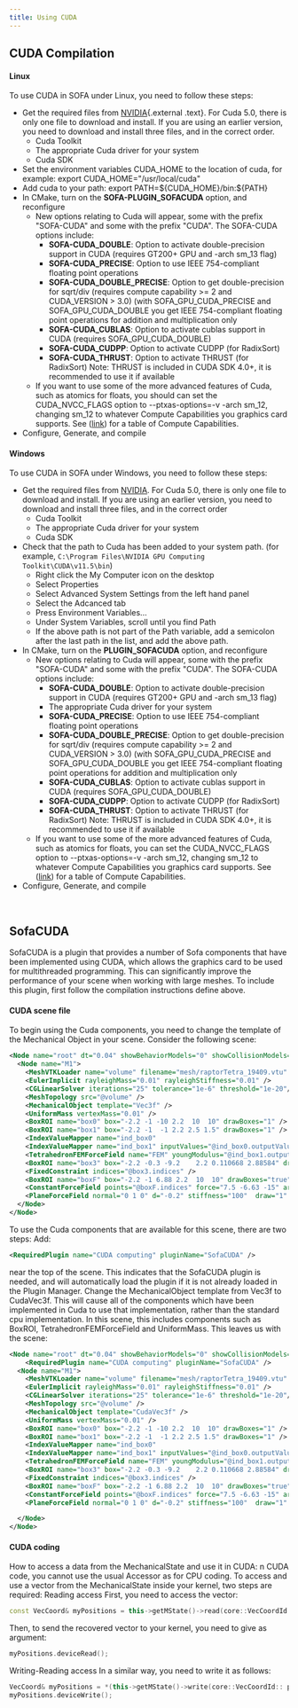 ```yaml
---
title: Using CUDA
---
```


CUDA Compilation
----------------

#### Linux

To use CUDA in SOFA under Linux, you need to follow these steps:

-   Get the required files from
    [NVIDIA](https://developer.nvidia.com/cuda-downloads "http://www.nvidia.com/content/cuda/cuda-downloads.html"){.external
    .text}. For Cuda 5.0, there is only one file to download
    and install. If you are using an earlier version, you need to
    download and install three files, and in the correct order.
    -   Cuda Toolkit
    -   The appropriate Cuda driver for your system
    -   Cuda SDK
-   Set the environment variables CUDA\_HOME to the location of cuda,
    for example: export CUDA\_HOME="/usr/local/cuda"
-   Add cuda to your path: export PATH=\${CUDA\_HOME}/bin:\${PATH}
-   In CMake, turn on the **SOFA-PLUGIN\_SOFACUDA** option, and
    reconfigure
    -   New options relating to Cuda will appear, some with the prefix
        "SOFA-CUDA" and some with the prefix "CUDA". The SOFA-CUDA
        options include:
        -   **SOFA-CUDA\_DOUBLE**: Option to activate double-precision
            support in CUDA (requires GT200+ GPU and -arch sm\_13 flag)
        -   **SOFA-CUDA\_PRECISE**: Option to use IEEE 754-compliant
            floating point operations
        -   **SOFA-CUDA\_DOUBLE\_PRECISE**: Option to get
            double-precision for sqrt/div (requires compute
            capability &gt;= 2 and CUDA\_VERSION &gt; 3.0) (with
            SOFA\_GPU\_CUDA\_PRECISE and SOFA\_GPU\_CUDA\_DOUBLE you get
            IEEE 754-compliant floating point operations for addition
            and multiplication only
        -   **SOFA-CUDA\_CUBLAS**: Option to activate cublas support in
            CUDA (requires SOFA\_GPU\_CUDA\_DOUBLE)
        -   **SOFA-CUDA\_CUDPP**: Option to activate CUDPP
            (for RadixSort)
        -   **SOFA-CUDA\_THRUST**: Option to activate THRUST
            (for RadixSort) Note: THRUST is included in CUDA SDK 4.0+,
            it is recommended to use it if available
    -   If you want to use some of the more advanced features of Cuda,
        such as atomics for floats, you should can set the
        CUDA\_NVCC\_FLAGS option to --ptxas-options=-v -arch sm\_12,
        changing sm\_12 to whatever Compute Capabilities you graphics
        card supports. See
        ([link](https://developer.nvidia.com/cuda-gpus)) for a table of
        Compute Capabilities.
-   Configure, Generate, and compile

#### Windows

To use CUDA in SOFA under Windows, you need to follow these steps:

-   Get the required files from
    [NVIDIA](https://developer.nvidia.com/cuda-downloads).
    For Cuda 5.0, there is only one file to download and install. If you
    are using an earlier version, you need to download and install three
    files, and in the correct order
    -   Cuda Toolkit
    -   The appropriate Cuda driver for your system
    -   Cuda SDK
-   Check that the path to Cuda has been added to your system path. (for
    example, `C:\Program Files\NVIDIA GPU Computing Toolkit\CUDA\v11.5\bin`)
    -   Right click the My Computer icon on the desktop
    -   Select Properties
    -   Select Advanced System Settings from the left hand panel
    -   Select the Adcanced tab
    -   Press Environment Variables...
    -   Under System Variables, scroll until you find Path
    -   If the above path is not part of the Path variable, add a
        semicolon after the last path in the list, and add the
        above path.
-   In CMake, turn on the **PLUGIN\_SOFACUDA** option, and
    reconfigure
    -   New options relating to Cuda will appear, some with the prefix
        "SOFA-CUDA" and some with the prefix "CUDA". The SOFA-CUDA
        options include:
        -   **SOFA-CUDA\_DOUBLE**: Option to activate double-precision
            support in CUDA (requires GT200+ GPU and -arch sm\_13 flag)
        -   The appropriate Cuda driver for your system
        -   **SOFA-CUDA\_PRECISE**: Option to use IEEE 754-compliant
            floating point operations
        -   **SOFA-CUDA\_DOUBLE\_PRECISE**: Option to get
            double-precision for sqrt/div (requires compute
            capability &gt;= 2 and CUDA\_VERSION &gt; 3.0) (with
            SOFA\_GPU\_CUDA\_PRECISE and SOFA\_GPU\_CUDA\_DOUBLE you get
            IEEE 754-compliant floating point operations for addition
            and multiplication only
        -   **SOFA-CUDA\_CUBLAS**: Option to activate cublas support in
            CUDA (requires SOFA\_GPU\_CUDA\_DOUBLE)
        -   **SOFA-CUDA\_CUDPP**: Option to activate CUDPP
            (for RadixSort)
        -   **SOFA-CUDA\_THRUST**: Option to activate THRUST
            (for RadixSort) Note: THRUST is included in CUDA SDK 4.0+,
            it is recommended to use it if available
    -   If you want to use some of the more advanced features of Cuda,
        such as atomics for floats, you can set the
        CUDA\_NVCC\_FLAGS option to --ptxas-options=-v -arch sm\_12,
        changing sm\_12 to whatever Compute Capabilities you graphics
        card supports. See
        ([link](https://developer.nvidia.com/cuda-gpus)) for a table of
        Compute Capabilities.
-   Configure, Generate, and compile

 

SofaCUDA
--------

SofaCUDA is a plugin that provides a number of Sofa components that have
been implemented using CUDA, which allows
the graphics card to be used for multithreaded programming. This can
significantly improve the performance of your scene when working with
large meshes. To include this plugin, first follow the compilation
instructions define above.

#### CUDA scene file

To begin using the Cuda components, you need to change the template of
the Mechanical Object in your scene. Consider the following scene:

```xml
<Node name="root" dt="0.04" showBehaviorModels="0" showCollisionModels="0" showMappings="0" showForceFields="1">
  <Node name="M1">
    <MeshVTKLoader name="volume" filename="mesh/raptorTetra_19409.vtu" onlyAttachedPoints="false" />
    <EulerImplicit rayleighMass="0.01" rayleighStiffness="0.01" />
    <CGLinearSolver iterations="25" tolerance="1e-6" threshold="1e-20"/>
    <MeshTopology src="@volume" />
    <MechanicalObject template="Vec3f" />
    <UniformMass vertexMass="0.01" />
    <BoxROI name="box0" box="-2.2 -1 -10 2.2  10  10" drawBoxes="1" />
    <BoxROI name="box1" box="-2.2 -1  -1 2.2 2.5 1.5" drawBoxes="1" />
    <IndexValueMapper name="ind_box0"                                      indices="@box0.tetrahedronIndices" value="100000" />
    <IndexValueMapper name="ind_box1" inputValues="@ind_box0.outputValues" indices="@box1.tetrahedronIndices" value="1000000" />
    <TetrahedronFEMForceField name="FEM" youngModulus="@ind_box1.outputValues" poissonRatio="0.4" listening="true" />
    <BoxROI name="box3" box="-2.2 -0.3 -9.2    2.2 0.110668 2.88584" drawBoxes="1" drawSize="2" />
    <FixedConstraint indices="@box3.indices" />
    <BoxROI name="boxF" box="-2.2 -1 6.88 2.2  10  10" drawBoxes="true" />
    <ConstantForceField points="@boxF.indices" force="7.5 -6.63 -15" arrowSizeCoef="0.1" />
    <PlaneForceField normal="0 1 0" d="-0.2" stiffness="100"  draw="1" drawSize="20" />
  </Node>
</Node>
```

To use the Cuda components that are available for this scene, there are
two steps: Add:

```xml
<RequiredPlugin name="CUDA computing" pluginName="SofaCUDA" />
```

near the top of the scene. This indicates that the SofaCUDA plugin is
needed, and will automatically load the plugin if it is not already
loaded in the Plugin Manager. Change the MechanicalObject template from
Vec3f to CudaVec3f. This will cause all of the components which have
been implemented in Cuda to use that implementation, rather than the
standard cpu implementation. In this scene, this includes components
such as BoxROI, TetrahedronFEMForceField and UniformMass. This leaves us
with the scene:

```xml
<Node name="root" dt="0.04" showBehaviorModels="0" showCollisionModels="0" showMappings="0" showForceFields="1">
    <RequiredPlugin name="CUDA computing" pluginName="SofaCUDA" />
  <Node name="M1">
    <MeshVTKLoader name="volume" filename="mesh/raptorTetra_19409.vtu" onlyAttachedPoints="false" />
    <EulerImplicit rayleighMass="0.01" rayleighStiffness="0.01" />
    <CGLinearSolver iterations="25" tolerance="1e-6" threshold="1e-20"/>
    <MeshTopology src="@volume" />
    <MechanicalObject template="CudaVec3f" />
    <UniformMass vertexMass="0.01" />
    <BoxROI name="box0" box="-2.2 -1 -10 2.2  10  10" drawBoxes="1" />
    <BoxROI name="box1" box="-2.2 -1  -1 2.2 2.5 1.5" drawBoxes="1" />
    <IndexValueMapper name="ind_box0"                                      indices="@box0.tetrahedronIndices" value="100000" />
    <IndexValueMapper name="ind_box1" inputValues="@ind_box0.outputValues" indices="@box1.tetrahedronIndices" value="1000000" />
    <TetrahedronFEMForceField name="FEM" youngModulus="@ind_box1.outputValues" poissonRatio="0.4" listening="true" />
    <BoxROI name="box3" box="-2.2 -0.3 -9.2    2.2 0.110668 2.88584" drawBoxes="1" drawSize="2" />
    <FixedConstraint indices="@box3.indices" />
    <BoxROI name="boxF" box="-2.2 -1 6.88 2.2  10  10" drawBoxes="true" />
    <ConstantForceField points="@boxF.indices" force="7.5 -6.63 -15" arrowSizeCoef="0.1" />
    <PlaneForceField normal="0 1 0" d="-0.2" stiffness="100"  draw="1" drawSize="20" />

  </Node>
</Node>
```

#### CUDA coding

How to access a data from the MechanicalState and use it in CUDA: n CUDA
code, you cannot use the usual Accessor as for CPU coding. To access and
use a vector from the MechanicalState inside your kernel, two steps are
required: Reading access First, you need to access the vector:

``` cpp
const VecCoord& myPositions = this->getMState()->read(core::VecCoordId:: position())->getValue();
```

Then, to send the recovered vector to your kernel, you need to give as
argument:

``` cpp
myPositions.deviceRead();
```

Writing-Reading access In a similar way, you need to write it as
follows:

``` cpp
VecCoord& myPositions = *(this->getMState()->write(core::VecCoordId:: position()).beginEdit());
myPositions.deviceWrite();
```
